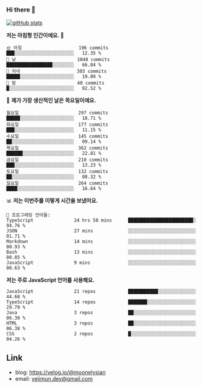 ### Hi there 👋

<!--
**moonelysian/moonelysian** is a ✨ _special_ ✨ repository because its `README.md` (this file) appears on your GitHub profile.

Here are some ideas to get you started:

- 🔭 I’m currently working on ...
- 🌱 I’m currently learning ...
- 👯 I’m looking to collaborate on ...
- 🤔 I’m looking for help with ...
- 💬 Ask me about ...
- 📫 How to reach me: ...
- 😄 Pronouns: ...
- ⚡ Fun fact: ...
-->

<!-- [![wakatime stats](https://github-readme-stats.vercel.app/api/wakatime?username=moonelysian)](https://github.com/anuraghazra/github-readme-stats) -->

[![gitHub stats](https://github-readme-stats.vercel.app/api?username=moonelysian&show_icons=true)](https://github.com/anuraghazra/github-readme-stats)

<!--START_SECTION:waka-->
**저는 아침형 인간이에요. 🐤** 

```text
🌞 아침                     196 commits         ███░░░░░░░░░░░░░░░░░░░░░░   12.35 % 
🌆 낮　                     1048 commits        █████████████████░░░░░░░░   66.04 % 
🌃 저녁                     303 commits         █████░░░░░░░░░░░░░░░░░░░░   19.09 % 
🌙 밤　                     40 commits          █░░░░░░░░░░░░░░░░░░░░░░░░   02.52 % 
```
📅 **제가 가장 생산적인 날은 목요일이에요.** 

```text
월요일                      297 commits         █████░░░░░░░░░░░░░░░░░░░░   18.71 % 
화요일                      177 commits         ███░░░░░░░░░░░░░░░░░░░░░░   11.15 % 
수요일                      145 commits         ██░░░░░░░░░░░░░░░░░░░░░░░   09.14 % 
목요일                      362 commits         ██████░░░░░░░░░░░░░░░░░░░   22.81 % 
금요일                      210 commits         ███░░░░░░░░░░░░░░░░░░░░░░   13.23 % 
토요일                      132 commits         ██░░░░░░░░░░░░░░░░░░░░░░░   08.32 % 
일요일                      264 commits         ████░░░░░░░░░░░░░░░░░░░░░   16.64 % 
```


📊 **저는 이번주를 이렇게 시간을 보냈어요.** 

```text
💬 프로그래밍 언어들: 
TypeScript               24 hrs 58 mins      ████████████████████████░   94.76 % 
JSON                     27 mins             ░░░░░░░░░░░░░░░░░░░░░░░░░   01.71 % 
Markdown                 14 mins             ░░░░░░░░░░░░░░░░░░░░░░░░░   00.93 % 
Bash                     13 mins             ░░░░░░░░░░░░░░░░░░░░░░░░░   00.85 % 
JavaScript               9 mins              ░░░░░░░░░░░░░░░░░░░░░░░░░   00.63 % 
```

**저는 주로 JavaScript 언어를 사용해요.** 

```text
JavaScript               21 repos            ███████████░░░░░░░░░░░░░░   44.68 % 
TypeScript               14 repos            ███████░░░░░░░░░░░░░░░░░░   29.79 % 
Java                     3 repos             ██░░░░░░░░░░░░░░░░░░░░░░░   06.38 % 
HTML                     3 repos             ██░░░░░░░░░░░░░░░░░░░░░░░   06.38 % 
CSS                      2 repos             █░░░░░░░░░░░░░░░░░░░░░░░░   04.26 % 
```




<!--END_SECTION:waka-->


## Link
- blog: https://velog.io/@moonelysian
- email: yejimun.dev@gmail.com
